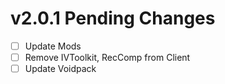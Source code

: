 # v2.0.1 Pending Changes

- [ ] Update Mods
- [ ] Remove IVToolkit, RecComp from Client
- [ ] Update Voidpack

